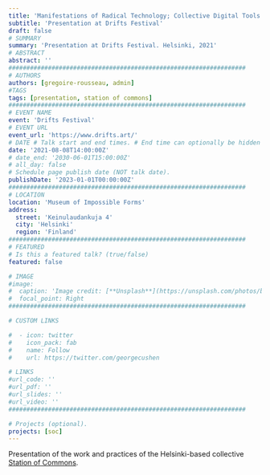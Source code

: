 ```yaml
---
title: 'Manifestations of Radical Technology; Collective Digital Tools'
subtitle: 'Presentation at Drifts Festival'
draft: false
# SUMMARY
summary: 'Presentation at Drifts Festival. Helsinki, 2021'
# ABSTRACT 
abstract: ''
##################################################################
# AUTHORS 
authors: [gregoire-rousseau, admin]
#TAGS
tags: [presentation, station of commons]
##################################################################
# EVENT NAME 
event: 'Drifts Festival'
# EVENT URL 
event_url: 'https://www.drifts.art/'
# DATE # Talk start and end times. # End time can optionally be hidden by prefixing the line with `#`.
date: '2021-08-08T14:00:00Z'
# date_end: '2030-06-01T15:00:00Z'
# all_day: false
# Schedule page publish date (NOT talk date).
publishDate: '2023-01-01T00:00:00Z'
##################################################################
# LOCATION 
location: 'Museum of Impossible Forms'
address:
  street: 'Keinulaudankuja 4'
  city: 'Helsinki'
  region: 'Finland'
##################################################################
# FEATURED
# Is this a featured talk? (true/false)
featured: false

# IMAGE 
#image:
#  caption: 'Image credit: [**Unsplash**](https://unsplash.com/photos/bzdhc5b3Bxs)'
#  focal_point: Right
##################################################################

# CUSTOM LINKS 

#  - icon: twitter
#    icon_pack: fab
#    name: Follow
#    url: https://twitter.com/georgecushen

# LINKS 
#url_code: ''
#url_pdf: ''
#url_slides: ''
#url_video: ''
##################################################################

# Projects (optional).
projects: [soc]
---
```


Presentation of the work and practices of the Helsinki-based collective [Station of Commons](https://site.stationofcommons.org/).
